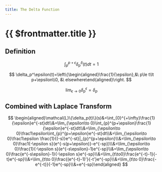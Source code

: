 ```yaml
---
title: The Delta Function
---
```


# {{ $frontmatter.title }}

## Definition

$$
\int_p^{p+\epsilon}\delta_p^\delta(t)dt=1
$$

$$
\delta_p^\epsilon(t)=\left\{\begin{aligned}\frac{1}{\epsilon},&\ p\le t\lt p+\epsilon\\0, &\ elsewhere\end{aligned}\right.
$$

$$
\lim_{\epsilon\to 0}\delta_p^\epsilon=\delta_p
$$

## Combined with Laplace Transform

$$
\begin{aligned}\mathcal{L}\{\delta_p(t)\}(s)&=\int_{0}^{+\infty}\frac{1}{\epsilon}e^{-st}dt\\&=\lim_{\epsilon\to 0}\int_{p}^{p+\epsilon}\frac{1}{\epsilon}e^{-st}dt\\&=\lim_{\epsilon\to 0}\frac1\epsilon\int_{p}^{p+\epsilon}e^{-st}dt\\&=\lim_{\epsilon\to 0}\frac1\epsilon \frac{1}{(-s)}e^{-st}|_{p}^{p+\epsilon}\\&=\lim_{\epsilon\to 0}\frac1{-\epsilon s}(e^{-s(p+\epsilon)}-e^{-sp})\\&=\lim_{\epsilon\to 0}\frac{1}{-\epsilon s}(e^{-s\epsilon}-1)e^{-sp}\\&=\lim_{\epsilon\to 0}\frac{e^{-s\epsilon}-1}{-\epsilon s}e^{-sp}\\&=\lim_{t\to0}\frac{e^{-t}-1}{-t}e^{-sp}\\&=\lim_{t\to 0}\frac{(e^{-t}-1)'}{-t'}e^{-sp}\\&=\lim_{t\to 0}\frac{-e^{-t}}{-1}e^{-sp}\\&=e^{-sp}\end{aligned}
$$
